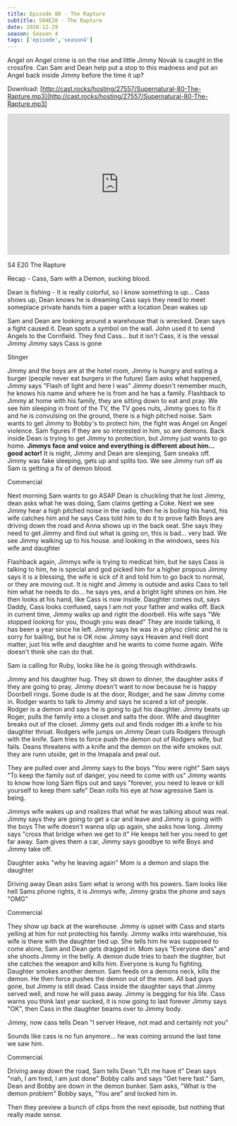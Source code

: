 ```yaml
---
title: Episode 80 - The Rapture
subtitle: S04E20 - The Rapture
date: 2020-12-29
season: Season 4
tags: ['episode','season4']
---
```


Angel on Angel crime is on the rise and little Jimmy Novak is caught in the crossfire. Can Sam and Dean help put a stop to this madness and put an Angel back inside Jimmy before the time it up?

Download: [http://cast.rocks/hosting/27557/Supernatural-80-The-Rapture.mp3](http://cast.rocks/hosting/27557/Supernatural-80-The-Rapture.mp3)

<iframe src="https://cast.rocks/player/27557/Supernatural-80-The-Rapture.mp3?episodeTitle=Episode%2080%20-%20The%20Rapture&podcastTitle=Couple%20of%20Idjits&episodeDate=December%2029th%2C%202020&imageURL=https%3A%2F%2Fcast.rocks%2Fhosting%2F27557%2Ffeeds%2FCAURZ.jpg" style="border: none; min-height: 265px; max-height: 320px; max-width: 558px; min-width: 270px; width: 100%; height: 100%;" scrollbars="no"></iframe>

S4 E20 The Rapture

Recap - Cass, Sam with a Demon, sucking blood.

Dean is fishing - It is really colorful, so I know something is up...
Cass shows up, 
Dean knows he is dreaming
Cass says they need to meet someplace private
hands him a paper with a location
Dean wakes up

Sam and Dean are looking around a warehouse that is wrecked.
Dean says a fight caused it.
Dean spots a symbol on the wall.
John used it to send Angels to the Cornfield.
They find Cass... but it isn't Cass, it is the vessal Jimmy
Jimmy says Cass is gone

Stinger

Jimmy and the boys are at the hotel room, Jimmy is hungry and eating a burger (people never eat burgers in the future)
Sam asks what happened, Jimmy says "Flash of light and here I was"
Jimmy doesn't remember much, he knows his name and where he is from and he has a family.
Flashback to Jimmy at home with his family, they are sitting down to eat and pray.
    We see him sleeping in front of the TV, the TV goes nuts, Jimmy goes to fix it and he is convulsing on the ground, there is a high pitched noise.
Sam wants to get Jimmy to Bobby's to protect him, the fight was Angel on Angel violence.
Sam figures if they are so interested in him, so are demons.
Back inside Dean is trying to get Jimmy to protection, but Jimmy just wants to go home.
**Jimmys face and voice and everything is different about him... good actor!**
It is night, Jimmy and Dean are sleeping, Sam sneaks off.
Jimmy was fake sleeping, gets up and splits too.
We see Jimmy run off as Sam is getting a fix of demon blood.

Commercial

Next morning Sam wants to go ASAP
Dean is chuckling that he lost Jimmy, dean asks what he was doing, Sam claims getting a Coke.
Next we see Jimmy hear a high pitched noise in the radio, then he is boiling his hand, his wife catches him and he says Cass told him to do it to prove faith
Boys are driving down the road and Anna shows up in the back seat.
She says they need to get Jimmy and find out what is going on, this is bad... very bad.
We see Jimmy walking up to his house.
and looking in the windows, sees his wife and daughter

Flashback again, Jimmys wife is trying to medicat him, but he says Cass is talking to him, he is special and god picked him for a higher propous
Jimmy says it is a blessing, the wife is sick of it and told him to go back to normal, or they are moving out.
It is night and Jimmy is outside and asks Cass to tell him what he needs to do... he says yes, and a bright light shines on him.
He then looks at his hand, like Cass is now inside.
Daughter comes out, says Daddy, Cass looks confused, says I am not your father and walks off.
Back in current time, Jimmy walks up and right the doorbell.
His wife says "We stopped looking for you, though you was dead"
They are inside talking, it has been a year since he left.
Jimmy says he was in a physc clinic and he is sorry for bailing, but he is OK now.
Jimmy says Heaven and Hell dont matter, just his wife and daughter and he wants to come home again.
Wife doesn't think she can do that.

Sam is calling for Ruby, looks like he is going through withdrawls.

Jimmy and his daughter hug.
They sit down to dinner, the daughter asks if they are going to pray, Jimmy doesn't want to now because he is happy
Doorbell rings.
Some dude is at the door, Rodger, and he saw Jimmy come in.
Rodger wants to talk to Jimmy and says he scared a lot of people.
Rodger is a demon and says he is going to gut his daughter.
Jimmy beats up Roger, pulls the family into a closet and salts the door.
Wife and daughter breaks out of the closet.
Jimmy gets out and finds rodger ith a knife to his daughter throat.
Rodgers wife jumps on Jimmy
Dean cuts Rodgers through with the knife.
Sam tries to force push the demon out of Rodgers wife, but fails.
Deans threatens with a knife and the demon on the wife smokes out.
they are runn utside, get in the Imapala and peal out.

They are pulled over and Jimmy says to the boys "You were right"
Sam says "To keep the family out of danger, you need to come with us"
Jimmy wants to know how long
Sam flips out and says "forever, you need to leave or kill yourself to keep them safe"
Dean rolls his eye at how agressive Sam is being.

Jimmys wife wakes up and realizes that what he was talking about was real.
Jimmy says they are going to get a car and leave and Jimmy is going with the boys
The wife doesn't wanna slip up again, she asks how long.
Jimmy says "cross that bridge when we get to it"
He keeps tell her you need to get far away.
Sam gives them a car, Jimmy says goodbye to wife
Boys and Jimmy take off.

Daughter asks "why he leaving again"
Mom is a demon and slaps the daughter

Driving away Dean asks Sam what is wrong with his powers.
Sam looks like hell
Sams phone rights, it is Jimmys wife, Jimmy grabs the phone and says "OMG"

Commercial

They show up back at the warehouse.
Jimmy is upset with Cass and starts yelling at him for not protecting his family.
Jimmy walks into warehouse, his wife is there with the daughter tied up.
She tells him he was supposed to come alone, Sam and Dean gets dragged in.
Mom says "Everyone dies" and she shoots Jimmy in the belly.
A demon dude tries to bash the dughter, but she catches the weapon and kills him.
Everyone is kung fu fighting.
Daughter smokes another demon.
Sam feeds on a demons neck, kills the demon.
He then force pushes the demon out of the mom.
All bad guys gone, but Jimmy is still dead.
Cass inside the daughter says that Jimmy served well, and now he will pass away.
Jimmy is begging for his life. Cass warns you think last year sucked, it is now going to last forever
Jimmy says "OK", then Cass in the daughter beams over to Jimmy body.

Jimmy, now cass tells Dean "I server Heave, not mad and certainly not you"

Sounds like cass is no fun anymore... he was coming around the last time we saw him.

Commercial.

Driving away down the road, Sam tells Dean "LEt me have it"
Dean says "nah, I am tired, I am just done"
Bobby calls and says "Get here fast."
Sam, Dean and Bobby are down in the demon bunker.
Sam asks, "What is the demon problem"
Bobby says, "You are" and locked him in.

Then they preview a bunch of clips from the next episode, but nothing that really made sense.
